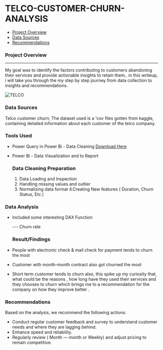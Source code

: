# TELCO-CUSTOMER-CHURN-ANALYSIS

- [Project Overview](#project-Overview)
- [Data Sources](#Data-Sources)
- [Recommendations](#Recommendations)
  

### Project Overview

---
My goal was to identify the factors contributing to customers abandoning their services and provide actionable insights to retain them.. in this writeup, i will take you through the my step by step journey from data collection to insights and recommendations.


![TELCO](https://github.com/Elizabeth-Ishau234/TELCO-CUSTOMER-CHURN-ANALYSIS/assets/146580367/8099f79c-eee5-49f2-aa04-0fe178320583)


### Data Sources

Telco customer churn; The dataset used is a 'csv files gotten from kaggle, containing detailed information about each customer of the telco company.

### Tools Used

- Power Query in Power Bi - Data Cleaning [Download Here](https://www.kaggle.com/datasets/palashfendarkar/wa-fnusec-telcocustomerchurn)
- Power Bi - Data Visualization and to Report

  ### Data Cleaning Preparation

  1. Data Loading and Inspection
  2. Handling missing values and outlier
  3. Normalizing data format
  4.Creating New features ( Duration, Churn Status, Etc.)

### Data Analysis


- Included some interesting DAX Function

  --- Churn rate


  ### Result/Findings

 - People with electronic check & mail check for payment tends to churn the most
 - Customer with month-month contract also got churned the most
-  Short term customer tends to churn also, this spike up my curiosity that, what could be the reasons , how long have they used their services and they chooses to churn which brings me to a recommendation for the company on how they improve better .


### Recommendations
Based on the analysis, we recommend the following actions:
- Conduct regular customer feedback and survey to understand customer needs and where they are lagging behind.
- Enhance speed and reliability.
- Regularly review ( Month — month or Weekly) and adjust pricing to remain competitive.


